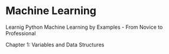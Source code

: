# Machine Learning
Learnig Python Machine Learning by Examples - From Novice to Professional

Chapter 1: Variables and Data Structures
